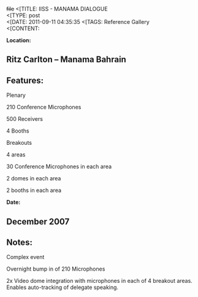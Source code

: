~~file~~
<[TITLE: 	IISS - MANAMA DIALOGUE	
<[TYPE: 	post	
<[DATE: 	2011-09-11 04:35:35	
<[TAGS: 	Reference Gallery	
<[CONTENT: 	

**Location:**

## Ritz Carlton – Manama Bahrain
## Features:


Plenary



210 Conference Microphones



500 Receivers



4 Booths



Breakouts



4 areas



30 Conference Microphones in each area



2 domes in each area



2 booths in each area


**Date:**

## December 2007
## Notes:


Complex event



Overnight bump in of 210 Microphones



2x Video dome integration with microphones in each of 4 breakout areas. Enables auto-tracking of
delegate speaking.





<a href="http://congressrental.com.au/wp-content/uploads/2011/09/delegates_plenary.jpg">




<a href="http://congressrental.com.au/wp-content/uploads/2011/09/person_plasma.jpg">





<a href="http://congressrental.com.au/wp-content/uploads/2011/09/hollow_square.jpg">






